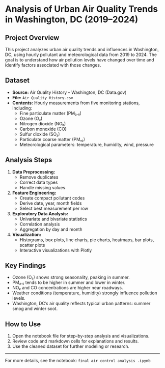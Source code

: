 
# Analysis of Urban Air Quality Trends in Washington, DC (2019–2024)

## Project Overview
This project analyzes urban air quality trends and influences in Washington, DC, using hourly pollutant and meteorological data from 2019 to 2024. The goal is to understand how air pollution levels have changed over time and identify factors associated with those changes.

## Dataset
- **Source:** Air Quality History – Washington, DC (Data.gov)
- **File:** `Air_Quality_History.csv`
- **Contents:** Hourly measurements from five monitoring stations, including:
  - Fine particulate matter (PM₂.₅)
  - Ozone (O₃)
  - Nitrogen dioxide (NO₂)
  - Carbon monoxide (CO)
  - Sulfur dioxide (SO₂)
  - Particulate coarse matter (PM₁₀)
  - Meteorological parameters: temperature, humidity, wind, pressure

## Analysis Steps
1. **Data Preprocessing:**
	- Remove duplicates
	- Correct data types
	- Handle missing values
2. **Feature Engineering:**
	- Create compact pollutant codes
	- Derive date, year, month fields
	- Select best measurement per row
3. **Exploratory Data Analysis:**
	- Univariate and bivariate statistics
	- Correlation analysis
	- Aggregation by day and month
4. **Visualization:**
	- Histograms, box plots, line charts, pie charts, heatmaps, bar plots, scatter plots
	- Interactive visualizations with Plotly

## Key Findings
- Ozone (O₃) shows strong seasonality, peaking in summer.
- PM₂.₅ tends to be higher in summer and lower in winter.
- NO₂ and CO concentrations are higher near roadways.
- Weather conditions (temperature, humidity) strongly influence pollution levels.
- Washington, DC’s air quality reflects typical urban patterns: summer smog and winter soot.

## How to Use
1. Open the notebook file for step-by-step analysis and visualizations.
2. Review code and markdown cells for explanations and results.
3. Use the cleaned dataset for further modeling or research.

---
For more details, see the notebook: `final air control analysis .ipynb`
